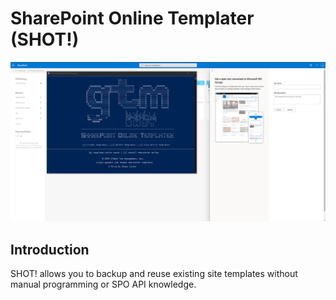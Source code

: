 # SharePoint Online Templater (SHOT!)

![preview](/preview.png)

## Introduction
SHOT! allows you to backup and reuse existing site templates without manual programming or SPO API knowledge.